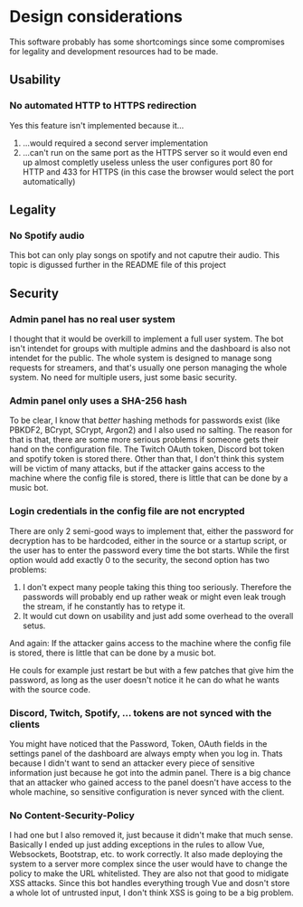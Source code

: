 # Design considerations
This software probably has some shortcomings since some compromises for legality and development resources had to be made.

## Usability

### No automated HTTP to HTTPS redirection
Yes this feature isn't implemented because it...
 1. ...would required a second server implementation
 2. ...can't run on the same port as the HTTPS server so it would even end up almost completly useless unless the user configures port 80 for HTTP and 433 for HTTPS (in this case the browser would select the port automatically)
   

## Legality

### No Spotify audio
This bot can only play songs on spotify and not caputre their audio. This topic is digussed further in the README file of this project

## Security

### Admin panel has no real user system
I thought that it would be overkill to implement a full user system. The bot isn't intendet for groups with multiple admins and the dashboard is also not intendet for the public. The whole system is designed to manage song requests for streamers, and that's usually one person managing the whole system. No need for multiple users, just some basic security.

### Admin panel only uses a SHA-256 hash
To be clear, I know that *better* hashing methods for passwords exist (like PBKDF2, BCrypt, SCrypt, Argon2) and I also used no salting. The reason for that is that, there are some more serious problems if someone gets their hand on the configuration file. The Twitch OAuth token, Discord bot token and spotify token is stored there. Other than that, I don't think this system will be victim of many attacks, but if the attacker gains access to the machine where the config file is stored, there is little that can be done by a music bot.

### Login credentials in the config file are not encrypted
There are only 2 semi-good ways to implement that, either the password for decryption has to be hardcoded, either in the source or a startup script, or the user has to enter the password every time the bot starts. While the first option would add exactly 0 to the security, the second option has two problems:
 1. I don't expect many people taking this thing too seriously. Therefore the passwords will probably end up rather weak or might even leak trough the stream, if he constantly has to retype it.
 2. It would cut down on usability and just add some overhead to the overall setus.

And again: If the attacker gains access to the machine where the config file is stored, there is little that can be done by a music bot.

He couls for example just restart be but with a few patches that give him the password, as long as the user doesn't notice it he can do what he wants with the source code.


### Discord, Twitch, Spotify, ... tokens are not synced with the clients
You might have noticed that the Password, Token, OAuth fields in the settings panel of the dashboard are always empty when you log in. Thats because I didn't want to send an attacker every piece of sensitive information just because he got into the admin panel. There is a big chance that an attacker who gained access to the panel doesn't have access to the whole machine, so sensitive configuration is never synced with the client.

### No Content-Security-Policy
I had one but I also removed it, just because it didn't make that much sense. Basically I ended up just adding exceptions in the rules to allow Vue, Websockets, Bootstrap, etc. to work correctly. It also made deploying the system to a server more complex since the user would have to change the policy to make the URL whitelisted. They are also not that good to midigate XSS attacks. Since this bot handles everything trough Vue and dosn't store a whole lot of untrusted input, I don't think XSS is going to be a big problem.
